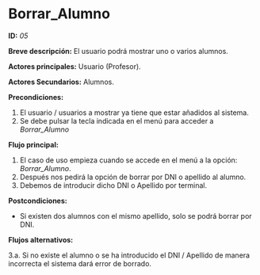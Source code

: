 # Borrar_Alumno

**ID:** *05*

**Breve descripción:** El usuario podrá mostrar uno o varios alumnos.

**Actores principales:** Usuario (Profesor).

**Actores Secundarios:** Alumnos.

**Precondiciones:**

 1. El usuario / usuarios a mostrar ya tiene que estar añadidos al sistema.
 2. Se debe pulsar la tecla indicada en el menú para acceder a *Borrar_Alumno*

**Flujo principal:**

 1. El caso de uso empieza cuando se accede en el menú a la opción: *Borrar_Alumno*.
 2. Después nos pedirá la opción de borrar por DNI o apellido al alumno.
 3. Debemos de introducir dicho DNI o Apellido por terminal.

**Postcondiciones:**

 * Si existen dos alumnos con el mismo apellido, solo se podrá borrar por DNI.

**Flujos alternativos:**

 3.a. Si no existe el alumno o se ha introducido el DNI / Apellido de manera incorrecta el sistema dará error de borrado.
